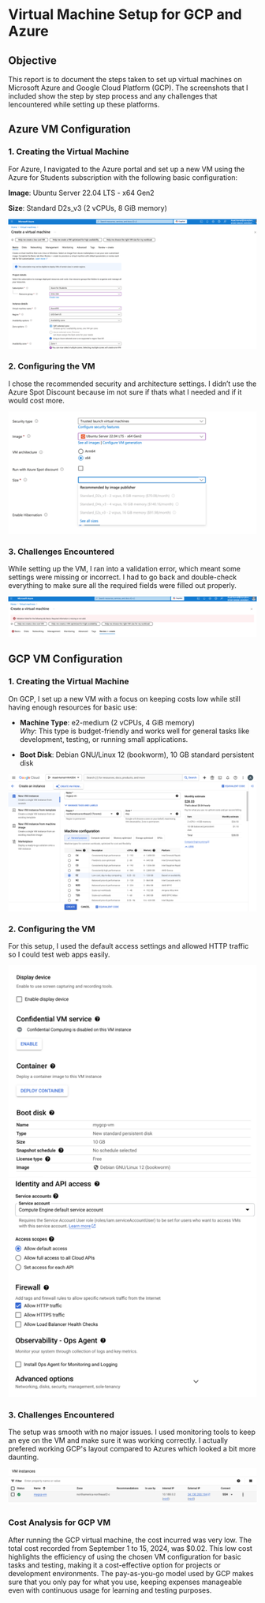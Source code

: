 # Virtual Machine Setup for GCP and Azure

## Objective
This report is to document the steps taken to set up virtual machines on Microsoft Azure and Google Cloud Platform (GCP). The screenshots that I included show the step by step process and any challenges that Iencountered while setting up these platforms.


## Azure VM Configuration

### 1. Creating the Virtual Machine
For Azure, I navigated to the Azure portal and set up a new VM using the Azure for Students subscription with the following basic configuration:

 **Image**: Ubuntu Server 22.04 LTS - x64 Gen2
 
 **Size**: Standard D2s_v3 (2 vCPUs, 8 GiB memory)

![Azure VM Creation](VM-GCP&Azure-Screenshots/Azure-VM-Creation.png)


### 2. Configuring the VM

I chose the recommended security and architecture settings. I didn’t use the Azure Spot Discount because im not sure if thats what I needed and if it would cost more.

![Azure VM Configuration](VM-GCP&Azure-Screenshots/Azure-VM-Configuration.png)

### 3. Challenges Encountered
While setting up the VM, I ran into a validation error, which meant some settings were missing or incorrect. I had to go back and double-check everything to make sure all the required fields were filled out properly.

![Azure VM Error](VM-GCP&Azure-Screenshots/Azure-VM-Error.png)

## GCP VM Configuration

### 1. Creating the Virtual Machine
On GCP, I set up a new VM with a focus on keeping costs low while still having enough resources for basic use:

- **Machine Type**: e2-medium (2 vCPUs, 4 GiB memory)  
  *Why*: This type is budget-friendly and works well for general tasks like development, testing, or running small applications.

- **Boot Disk**: Debian GNU/Linux 12 (bookworm), 10 GB standard persistent disk  

![GCP VM Creation](VM-GCP&Azure-Screenshots/GCP-VM-Creation.png)

### 2. Configuring the VM
For this setup, I used the default access settings and allowed HTTP traffic so I could test web apps easily.

![GCP VM Configuration 1](VM-GCP&Azure-Screenshots/GCP-VM-Configuration1.png)
![GCP VM Configuration 2](VM-GCP&Azure-Screenshots/GCP-VM-Configuration2.png)

### 3. Challenges Encountered
The setup was smooth with no major issues. I used monitoring tools to keep an eye on the VM and make sure it was working correctly. I actually prefered working GCP's layout compared to Azures which looked a bit more daunting.

![GCP VM Running](VM-GCP&Azure-Screenshots/GCP-VM-Running.png)

### Cost Analysis for GCP VM

After running the GCP virtual machine, the cost incurred was very low. The total cost recorded from September 1 to 15, 2024, was $0.02. This low cost highlights the efficiency of using the chosen VM configuration  for basic tasks and testing, making it a cost-effective option for projects or development environments. The pay-as-you-go model used by GCP makes sure that you only pay for what you use, keeping expenses manageable even with continuous usage for learning and testing purposes.






